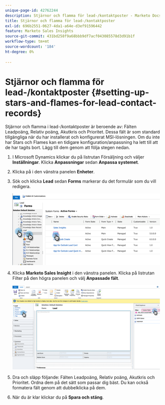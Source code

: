 ```yaml
---
unique-page-id: 42762244
description: Stjärnor och flamma för lead-/kontaktposter - Marketo Docs - produktdokumentation
title: Stjärnor och flamma för lead-/kontaktposter
exl-id: 696b2551-0627-4da1-a64e-d3ef91596442
feature: Marketo Sales Insights
source-git-commit: 431bd258f9a68bbb9df7acf043085578d3d91b1f
workflow-type: tm+mt
source-wordcount: '184'
ht-degree: 0%

---
```


# Stjärnor och flamma för lead-/kontaktposter {#setting-up-stars-and-flames-for-lead-contact-records}

Stjärnor och flamma i lead-/kontaktposter är beroende av: Fälten Leadpoäng, Relativ poäng, Akutkris och Prioritet. Dessa fält är som standard tillgängliga när du har installerat och konfigurerat MSI-lösningen. Om du inte har Stars och Flames kan en tidigare konfiguration/anpassning ha lett till att de har tagits bort. Lägg till dem genom att följa stegen nedan.

1. I Microsoft Dynamics klickar du på listrutan Försäljning och väljer **Inställningar**. Klicka **Anpassningar** sedan **Anpassa systemet**.

1. Klicka på i den vänstra panelen **Enheter**.

1. Sök och klicka **Lead** sedan **Forms** markerar du det formulär som du vill redigera.

   ![](assets/setting-up-stars-and-flames-for-lead-contact-records-1.png)

1. Klicka **Marketo Sales Insight** i den vänstra panelen. Klicka på listrutan Filter på den högra panelen och välj **Anpassade fält**.

   ![](assets/setting-up-stars-and-flames-for-lead-contact-records-2.png)

1. Dra och släpp följande: Fälten Leadpoäng, Relativ poäng, Akutkris och Prioritet. Ordna dem på det sätt som passar dig bäst. Du kan också formatera fält genom att dubbelklicka på dem.

1. När du är klar klickar du på **Spara och stäng**.
